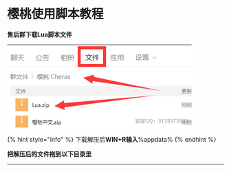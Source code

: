 # 樱桃使用脚本教程

**售后群下载Lua脚本文件**

![](<../../.gitbook/assets/image (17).png>)

{% hint style="info" %}
下载解压后**WIN+R输入**%appdata%
{% endhint %}

**把解压后的文件拖到以下目录里**

****
